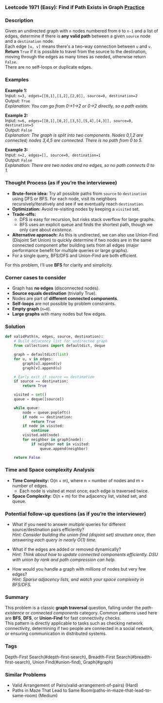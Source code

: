### Leetcode 1971 (Easy): Find if Path Exists in Graph [Practice](https://leetcode.com/problems/find-if-path-exists-in-graph)

### Description  
Given an undirected graph with `n` nodes numbered from `0` to `n-1` and a list of edges, determine if there is **any valid path** between a given `source` node and a `destination` node.  
Each edge `[u, v]` means there's a two-way connection between `u` and `v`.  
**Return** `True` if it is possible to travel from the source to the destination, moving through the edges as many times as needed, otherwise return `False`.  
There are no self-loops or duplicate edges.

### Examples  

**Example 1:**  
Input: `n=3, edges=[[0,1],[1,2],[2,0]], source=0, destination=2`  
Output: `True`  
*Explanation: You can go from 0→1→2 or 0→2 directly, so a path exists.*

**Example 2:**  
Input: `n=6, edges=[[0,1],[0,2],[3,5],[5,4],[4,3]], source=0, destination=5`  
Output: `False`  
*Explanation: The graph is split into two components. Nodes 0,1,2 are connected; nodes 3,4,5 are connected. There is no path from 0 to 5.*

**Example 3:**  
Input: `n=2, edges=[], source=0, destination=1`  
Output: `False`  
*Explanation: There are two nodes and no edges, so no path connects 0 to 1.*


### Thought Process (as if you’re the interviewee)  
- **Brute-force idea:** Try all possible paths from `source` to `destination` using DFS or BFS. For each node, visit its neighbors recursively/iteratively and see if we eventually reach `destination`.  
- **Optimization:** Avoid re-visiting nodes by keeping a `visited` set.  
- **Trade-offs:**  
  - DFS is easy for recursion, but risks stack overflow for large graphs.
  - BFS uses an explicit queue and finds the shortest path, though we only care about *existence*.
- **Alternative approach:** As this is undirected, we can also use Union-Find (Disjoint Set Union) to quickly determine if two nodes are in the same connected component after building sets from all edges (major performance benefit for multiple queries or large graphs).  
- For a single query, BFS/DFS and Union-Find are both efficient.

For this problem, I’ll use **BFS** for clarity and simplicity.


### Corner cases to consider  
- Graph has **no edges** (disconnected nodes).
- **Source equals destination** (trivially True).
- Nodes are part of **different connected components**.
- **Self-loops** are not possible by problem constraints.
- **Empty graph** (`n=0`).
- **Large graphs** with many nodes but few edges.


### Solution

```python
def validPath(n, edges, source, destination):
    # Build adjacency list for undirected graph
    from collections import defaultdict, deque

    graph = defaultdict(list)
    for u, v in edges:
        graph[u].append(v)
        graph[v].append(u)

    # Early exit if source == destination
    if source == destination:
        return True

    visited = set()
    queue = deque([source])

    while queue:
        node = queue.popleft()
        if node == destination:
            return True
        if node in visited:
            continue
        visited.add(node)
        for neighbor in graph[node]:
            if neighbor not in visited:
                queue.append(neighbor)

    return False
```

### Time and Space complexity Analysis  

- **Time Complexity:** O(n + m), where n = number of nodes and m = number of edges.  
  - Each node is visited at most once; each edge is traversed twice.
- **Space Complexity:** O(n + m) for the adjacency list, visited set, and queue.


### Potential follow-up questions (as if you’re the interviewer)  

- What if you need to answer *multiple* queries for different source/destination pairs efficiently?  
  *Hint: Consider building the union-find (disjoint set) structure once, then answering each query in nearly O(1) time.*

- What if the edges are added or removed dynamically?  
  *Hint: Think about how to update connected components efficiently. DSU with union by rank and path compression can help.*

- How would you handle a graph with *millions* of nodes but very few edges?  
  *Hint: Sparse adjacency lists, and watch your space complexity in BFS/DFS.*


### Summary
This problem is a classic **graph traversal** question, falling under the *path-existence* or *connected components* category. Common patterns used here are **BFS**, **DFS**, or **Union-Find** for fast connectivity checks.  
This pattern is directly applicable to tasks such as checking network connectivity, determining if two people are connected in a social network, or ensuring communication in distributed systems.

### Tags
Depth-First Search(#depth-first-search), Breadth-First Search(#breadth-first-search), Union Find(#union-find), Graph(#graph)

### Similar Problems
- Valid Arrangement of Pairs(valid-arrangement-of-pairs) (Hard)
- Paths in Maze That Lead to Same Room(paths-in-maze-that-lead-to-same-room) (Medium)